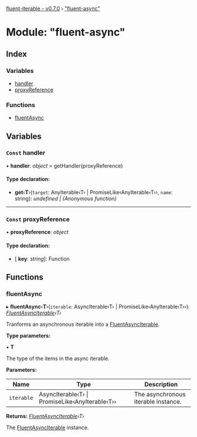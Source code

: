 [fluent-iterable - v0.7.0](../README.md) › ["fluent-async"](_fluent_async_.md)

# Module: "fluent-async"

## Index

### Variables

* [handler](_fluent_async_.md#const-handler)
* [proxyReference](_fluent_async_.md#const-proxyreference)

### Functions

* [fluentAsync](_fluent_async_.md#fluentasync)

## Variables

### `Const` handler

• **handler**: *object* = getHandler(proxyReference)

#### Type declaration:

* **get**‹**T**›(`target`: AnyIterable‹T› | PromiseLike‹AnyIterable‹T››, `name`: string): *undefined | (Anonymous function)*

___

### `Const` proxyReference

• **proxyReference**: *object*

#### Type declaration:

* \[ **key**: *string*\]: Function

## Functions

###  fluentAsync

▸ **fluentAsync**‹**T**›(`iterable`: AsyncIterable‹T› | PromiseLike‹AnyIterable‹T››): *[FluentAsyncIterable](../interfaces/_types_.fluentasynciterable.md)‹T›*

Tranforms an asynchronous iterable into a [FluentAsyncIterable](../interfaces/_types_.fluentasynciterable.md).

**Type parameters:**

▪ **T**

The type of the items in the async iterable.

**Parameters:**

Name | Type | Description |
------ | ------ | ------ |
`iterable` | AsyncIterable‹T› &#124; PromiseLike‹AnyIterable‹T›› | The asynchronous iterable instance. |

**Returns:** *[FluentAsyncIterable](../interfaces/_types_.fluentasynciterable.md)‹T›*

The [FluentAsyncIterable](../interfaces/_types_.fluentasynciterable.md) instance.
